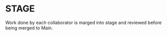 # STAGE

Work done by each collaborator is marged into stage and reviewed before being merged to Main.
